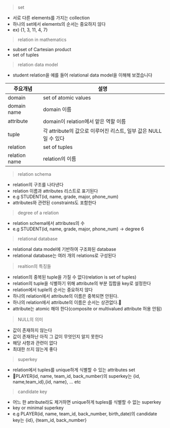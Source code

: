
> set
- 서로 다른 elements를 가지는 collection
- 하나의 set에서 elements의 순서는 중요하지 않다
- ex) {1, 3, 11, 4, 7}

> relation in mathematics
- subset of Cartesian product
- set of tuples

> relation data model
- student relation을 예를 들어 relational data model을 이해해 보겠습니다

| 주요개념          | 설명                                          |
| ------------- | ------------------------------------------- |
| domain        | set of atomic values                        |
| domain name   | domain 이름                                   |
| attribute     | domain이 relation에서 맡은 역할 이름                 |
| tuple         | 각 attribute의 값으로 이루어진 리스트, 일부 값은 NULL일 수 있다 |
| relation      | set of tuples                               |
| relation name | relation의 이름                                |

> relation schema
- relation의 구조를 나타낸다
- relation 이름과 attributes 리스트로 표기된다
- e.g STUDENT(id, name, grade, major, phone_num)
- attributes와 관련된 constraints도 포함한다

> degree of a relation
- relation schema에서 attributes의 수
- e.g STUDENT(id, name, grade, major, phone_num) -> degree 6

>relational database
- relational data model에 기반하여 구조화된 database
- relational database는 여러 개의 relations로 구성된다

> realtion의 특징들
- relation의 중복된 tuple을 가질 수 없다(relation is set of tuples)
- relation의 tuple을 식별하기 위해 attribute의 부분 집합을 key로 설정한다
- relation에서 tuple의 순서는 중요하지 않다
- 하나의 relation에서 attribute의 이름은 중복되면 안된다.
- 하나의 relation에서 attribute의 이름은 순서는 상관없다.
- attribute는 atomic 해야 한다(composite or multivalued attribute 허용 안됨)

>NULL의 의미
- 값이 존재하지 않는다
- 값이 존재하난 아직 그 값이 무엇인지 알지 못한다
- 해당 사항과 관련이 없다
- 최대한 쓰지 않는게 좋다

> superkey
- relation에서 tuples를 unique하게 식별할 수 있는 attributes set
- PLAYER(id, name, team_id, back_number)의 superkey는 {id, name,team_id},{id, name}, ... etc

>candidate key
- 어느 한 attribute라도 제거하면 unique하게 tuples를 식별할 수 없는 superkey
- key or minimal superkey
- e.g PLAYER(id, name, team_id, back_number, birth_date)의 candidate key는
  {id}, {team_id, back_number}


